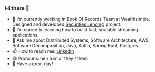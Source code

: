 ### Hi there 👋 

- 🔭 I’m currently working in Book Of Records Team at Wealthsimple. Designed and developed [Securities Lending](https://www.wealthsimple.com/en-ca/learn/what-is-securities-lending) project. 
- 🌱 I’m currently learning how to build fast, scalable streaming applications.
- 💬 Ask me about Distributed Systems, Software Architecture, AWS, Software Decomposition, Java, Kotlin, Spring Boot, Postgres.
- 📫 How to reach me: [LinkedIn](https://www.linkedin.com/in/radeeyjd)
- 😄 Pronouns: he / him or  they / them
- 🙏 Have a great day! 
